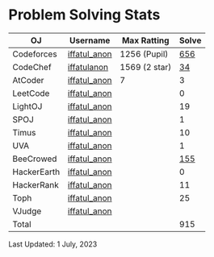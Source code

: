 
# Problem Solving Stats

| OJ | Username | Max Ratting | Solve |
| -- | -------- | ----------- | ----- |
| Codeforces | [iffatul_anon](https://codeforces.com/profile/iffatul_anon)| 1256 (Pupil) | [656](https://github.com/iffatul-anon/CodeForces) |
| CodeChef | [iffatulanon](https://www.codechef.com/users/iffatulanon) | 1569 (2 star) | [34](https://github.com/iffatul-anon/CodeChef) |
| AtCoder | [iffatul_anon](https://atcoder.jp/users/iffatul_anon) | 7 | 3 |
| LeetCode | [iffatul_anon]() |  | 0 |
| LightOJ | [iffatul_anon](https://lightoj.com/user/iffatul_anon) |  | 19 |
| SPOJ | [iffatul_anon](https://www.spoj.com/myaccount/) |  | 1 |  
| Timus | [iffatul_anon](https://acm.timus.ru/author.aspx?id=341829) |  | 10 |
| UVA | [iffatul_anon](https://onlinejudge.org/index.php?option=com_comprofiler&Itemid=3) |  | 1 |
| BeeCrowed | [iffatul_anon](https://www.beecrowd.com.br/judge/en/profile/639169) |  | [155](https://github.com/iffatul-anon/BeeCrowd) | 
| HackerEarth | [iffatul_anon]() |  | 0 |
| HackerRank | [iffatul_anon](https://www.hackerrank.com/iffatul_anon?hr_r=1) |  | 11 |
| Toph | [iffatul_anon](https://toph.co/u/iffatul_anon) |  | 25 |
| VJudge | [iffatul_anon](https://vjudge.net/user/iffatul_anon) |  |  |
| Total |  |  | 915 |

Last Updated: 1 July, 2023
